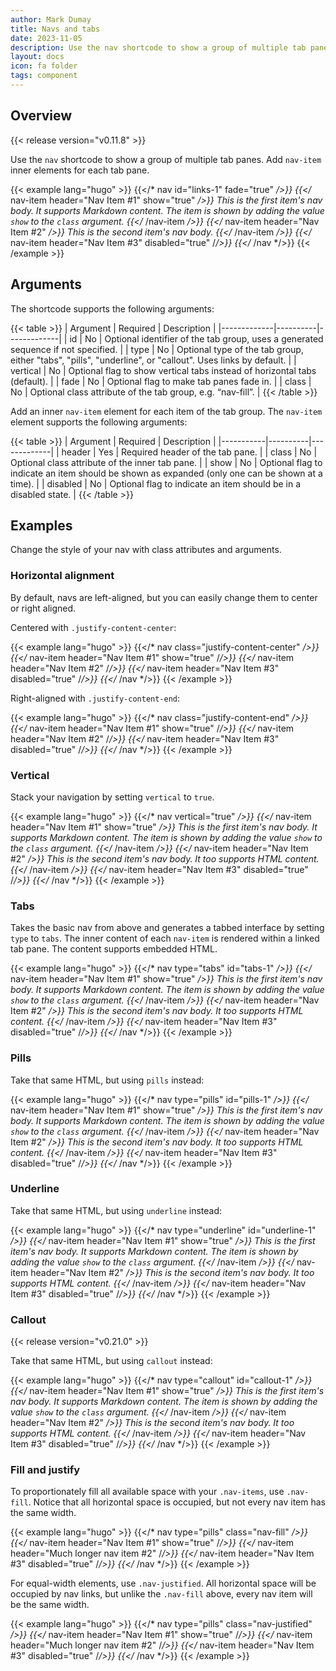 ```yaml
---
author: Mark Dumay
title: Navs and tabs
date: 2023-11-05
description: Use the nav shortcode to show a group of multiple tab panes.
layout: docs
icon: fa folder
tags: component
---
```


## Overview

{{< release version="v0.11.8" >}}

Use the `nav` shortcode to show a group of multiple tab panes. Add `nav-item` inner elements for each tab pane.

<!-- markdownlint-disable MD037 -->
{{< example lang="hugo" >}}
{{</* nav id="links-1" fade="true" */>}}
  {{</* nav-item header="Nav Item #1" show="true" */>}}
    This is the first item's nav body. It supports Markdown content. The item is shown by adding
    the value `show` to the `class` argument.
  {{</* /nav-item */>}}
  {{</* nav-item header="Nav Item #2" */>}}
    This is the second item's nav body.
  {{</* /nav-item */>}}
  {{</* nav-item header="Nav Item #3" disabled="true" /*/>}}
{{</* /nav */>}}
{{< /example >}}
<!-- markdownlint-enable MD037 -->

## Arguments

The shortcode supports the following arguments:

{{< table >}}
| Argument    | Required | Description |
|-------------|----------|-------------|
| id          | No       | Optional identifier of the tab group, uses a generated sequence if not specified. |
| type        | No       | Optional type of the tab group, either "tabs", "pills", "underline", or "callout". Uses links by default. |
| vertical    | No       | Optional flag to show vertical tabs instead of horizontal tabs (default). |
| fade        | No       | Optional flag to make tab panes fade in. |
| class       | No       | Optional class attribute of the tab group, e.g. “nav-fill”. |
{{< /table >}}

Add an inner `nav-item` element for each item of the tab group. The `nav-item` element supports the following arguments:

{{< table >}}
| Argument  | Required | Description |
|-----------|----------|-------------|
| header    | Yes | Required header of the tab pane. |
| class     | No  | Optional class attribute of the inner tab pane. |
| show      | No  | Optional flag to indicate an item should be shown as expanded (only one can be shown at a time). |
| disabled  | No  | Optional flag to indicate an item should be in a disabled state. |
{{< /table >}}

## Examples

Change the style of your nav with class attributes and arguments.

### Horizontal alignment

By default, navs are left-aligned, but you can easily change them to center or right aligned.

Centered with `.justify-content-center`:

<!-- markdownlint-disable MD037 -->
{{< example lang="hugo" >}}
{{</* nav class="justify-content-center" */>}}
  {{</* nav-item header="Nav Item #1" show="true" /*/>}}
  {{</* nav-item header="Nav Item #2" /*/>}}
  {{</* nav-item header="Nav Item #3" disabled="true" /*/>}}
{{</* /nav */>}}
{{< /example >}}
<!-- markdownlint-enable MD037 -->

Right-aligned with `.justify-content-end`:

<!-- markdownlint-disable MD037 -->
{{< example lang="hugo" >}}
{{</* nav class="justify-content-end" */>}}
  {{</* nav-item header="Nav Item #1" show="true" /*/>}}
  {{</* nav-item header="Nav Item #2" /*/>}}
  {{</* nav-item header="Nav Item #3" disabled="true" /*/>}}
{{</* /nav */>}}
{{< /example >}}
<!-- markdownlint-enable MD037 -->

### Vertical

Stack your navigation by setting `vertical` to `true`.

<!-- markdownlint-disable MD037 -->
{{< example lang="hugo" >}}
{{</* nav vertical="true" */>}}
  {{</* nav-item header="Nav Item #1" show="true" */>}}
    This is the first item's nav body. It supports Markdown content. The item is shown by adding
    the value `show` to the `class` argument.
  {{</* /nav-item */>}}
  {{</* nav-item header="Nav Item #2" */>}}
    This is the second item's nav body. It too supports HTML content.
  {{</* /nav-item */>}}
  {{</* nav-item header="Nav Item #3" disabled="true" /*/>}}
{{</* /nav */>}}
{{< /example >}}
<!-- markdownlint-enable MD037 -->

### Tabs

Takes the basic nav from above and generates a tabbed interface by setting `type` to `tabs`. The inner content of each `nav-item` is rendered within a linked tab pane. The content supports embedded HTML.

<!-- markdownlint-disable MD037 -->
{{< example lang="hugo" >}}
{{</* nav type="tabs" id="tabs-1" */>}}
  {{</* nav-item header="Nav Item #1" show="true" */>}}
    This is the first item's nav body. It supports Markdown content. The item is shown by adding
    the value `show` to the `class` argument.
  {{</* /nav-item */>}}
  {{</* nav-item header="Nav Item #2" */>}}
    This is the second item's nav body. It too supports HTML content.
  {{</* /nav-item */>}}
  {{</* nav-item header="Nav Item #3" disabled="true" /*/>}}
{{</* /nav */>}}
{{< /example >}}
<!-- markdownlint-enable MD037 -->

### Pills

Take that same HTML, but using `pills` instead:

<!-- markdownlint-disable MD037 -->
{{< example lang="hugo" >}}
{{</* nav type="pills" id="pills-1" */>}}
  {{</* nav-item header="Nav Item #1" show="true" */>}}
    This is the first item's nav body. It supports Markdown content. The item is shown by adding
    the value `show` to the `class` argument.
  {{</* /nav-item */>}}
  {{</* nav-item header="Nav Item #2" */>}}
    This is the second item's nav body. It too supports HTML content.
  {{</* /nav-item */>}}
  {{</* nav-item header="Nav Item #3" disabled="true" /*/>}}
{{</* /nav */>}}
{{< /example >}}
<!-- markdownlint-enable MD037 -->

### Underline

Take that same HTML, but using `underline` instead:

<!-- markdownlint-disable MD037 -->
{{< example lang="hugo" >}}
{{</* nav type="underline" id="underline-1" */>}}
  {{</* nav-item header="Nav Item #1" show="true" */>}}
    This is the first item's nav body. It supports Markdown content. The item is shown by adding
    the value `show` to the `class` argument.
  {{</* /nav-item */>}}
  {{</* nav-item header="Nav Item #2" */>}}
    This is the second item's nav body. It too supports HTML content.
  {{</* /nav-item */>}}
  {{</* nav-item header="Nav Item #3" disabled="true" /*/>}}
{{</* /nav */>}}
{{< /example >}}
<!-- markdownlint-enable MD037 -->

### Callout

{{< release version="v0.21.0" >}}

Take that same HTML, but using `callout` instead:

<!-- markdownlint-disable MD037 -->
{{< example lang="hugo" >}}
{{</* nav type="callout" id="callout-1" */>}}
  {{</* nav-item header="Nav Item #1" show="true" */>}}
    This is the first item's nav body. It supports Markdown content. The item is shown by adding
    the value `show` to the `class` argument.
  {{</* /nav-item */>}}
  {{</* nav-item header="Nav Item #2" */>}}
    This is the second item's nav body. It too supports HTML content.
  {{</* /nav-item */>}}
  {{</* nav-item header="Nav Item #3" disabled="true" /*/>}}
{{</* /nav */>}}
{{< /example >}}
<!-- markdownlint-enable MD037 -->

### Fill and justify

To proportionately fill all available space with your `.nav-items`, use `.nav-fill`. Notice that all horizontal space is occupied, but not every nav item has the same width.

<!-- markdownlint-disable MD037 -->
{{< example lang="hugo" >}}
{{</* nav type="pills" class="nav-fill" */>}}
  {{</* nav-item header="Nav Item #1" show="true" /*/>}}
  {{</* nav-item header="Much longer nav item #2" /*/>}}
  {{</* nav-item header="Nav Item #3" disabled="true" /*/>}}
{{</* /nav */>}}
{{< /example >}}
<!-- markdownlint-enable MD037 -->

For equal-width elements, use `.nav-justified`. All horizontal space will be occupied by nav links, but unlike the `.nav-fill` above, every nav item will be the same width.

<!-- markdownlint-disable MD037 -->
{{< example lang="hugo" >}}
{{</* nav type="pills" class="nav-justified" */>}}
  {{</* nav-item header="Nav Item #1" show="true" /*/>}}
  {{</* nav-item header="Much longer nav item #2" /*/>}}
  {{</* nav-item header="Nav Item #3" disabled="true" /*/>}}
{{</* /nav */>}}
{{< /example >}}
<!-- markdownlint-enable MD037 -->
